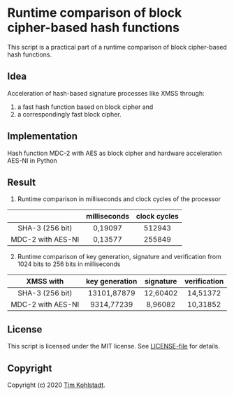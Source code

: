 # Runtime comparison of block cipher-based hash functions

This script is a practical part of a runtime comparison of block cipher-based
hash functions.

## Idea

Acceleration of hash-based signature processes like XMSS through:

1. a fast hash function based on block cipher and
2. a correspondingly fast block cipher.

## Implementation

Hash function MDC-2 with AES as block cipher and hardware acceleration AES-NI
in Python

## Result

1. Runtime comparison in milliseconds and clock cycles of the processor

|                   | milliseconds | clock cycles |
|:-----------------:|:------------:|:------------:|
| SHA-3 (256 bit)   | 0,19097      | 512943       |
| MDC-2 with AES-NI | 0,13577      | 255849       |

2. Runtime comparison of key generation, signature and verification from
   1024 bits to 256 bits in milliseconds

| XMSS with         | key generation | signature | verification |
|:-----------------:|:--------------:|:---------:|:------------:|
| SHA-3 (256 bit)   | 13101,87879    | 12,60402  | 14,51372     |
| MDC-2 with AES-NI | 9314,77239     | 8,96082   | 10,31852     |

## License

This script is licensed under the MIT license. See [LICENSE-file](./LICENSE)
for details.

## Copyright

Copyright (c) 2020 [Tim Kohlstadt](mailto:tim.kohlstadt@blun.org).
